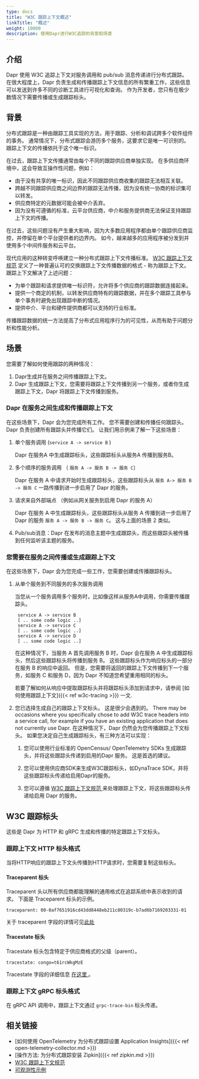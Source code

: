 ```yaml
---
type: docs
title: "W3C 跟踪上下文概述"
linkTitle: "概述"
weight: 10000
description: 使用Dapr进行W3C追踪的背景和场景
---
```


## 介绍
Dapr 使用 W3C 追踪上下文对服务调用和 pub/sub 消息传递进行分布式跟踪。 在很大程度上，Dapr 负责生成和传播跟踪上下文信息的所有繁重工作，这些信息可以发送到许多不同的诊断工具进行可视化和查询。 作为开发者，您只有在极少数情况下需要传播或生成跟踪标头。

## 背景
分布式跟踪是一种由跟踪工具实现的方法，用于跟踪、分析和调试跨多个软件组件的事务。 通常情况下，分布式跟踪会游历多个服务，这要求它是唯一可识别的。 跟踪上下文的传播依托于这个唯一标识。

在过去，跟踪上下文传播通常由每个不同的跟踪供应商单独实现。 在多供应商环境中，这会导致互操作性问题，例如：

- 由于没有共享的唯一标识，因此不同跟踪供应商收集的跟踪无法相互关联。
- 跨越不同跟踪供应商之间边界的跟踪无法传播，因为没有统一协商的标识集可以转发。
- 供应商特定的元数据可能会被中介丢弃。
- 因为没有可遵循的标准，云平台供应商，中介和服务提供商无法保证支持跟踪上下文的传播。

在过去，这些问题没有产生重大影响，因为大多数应用程序都由单个跟踪供应商监控，并停留在单个平台提供者的边界内。 如今，越来越多的应用程序被分发到并使用多个中间件服务和云平台。

现代应用的这种转变呼唤建立一种分布式跟踪上下文传播标准。 [W3C 跟踪上下文规范](https://www.w3.org/TR/trace-context) 定义了一种普遍认可的交换跟踪上下文传播数据的格式 - 称为跟踪上下文。 跟踪上下文解决了上述问题：

* 为单个跟踪和请求提供唯一标识符，允许将多个供应商的跟踪数据连接起来。
* 提供一个商定的机制，以转发供应商特有的跟踪数据，并在多个跟踪工具参与单个事务时避免出现跟踪中断的情况。
* 提供中介、平台和硬件提供商都可以支持的行业标准。

传播跟踪数据的统一方法提高了分布式应用程序行为的可见性，从而有助于问题分析和性能分析。

## 场景
您需要了解如何使用跟踪的两种情况：
 1. Dapr生成并在服务之间传播跟踪上下文。
 2. Dapr 生成跟踪上下文，您需要将跟踪上下文传播到另一个服务，或者你生成跟踪上下文，Dapr 将跟踪上下文传播到服务。

### Dapr 在服务之间生成和传播跟踪上下文
在这些场景下，Dapr 会为您完成所有工作。 您不需要创建和传播任何跟踪头。 Dapr 负责创建所有跟踪头并传播它们。 让我们用示例来了解一下这些场景：

1. 单个服务调用 (`service A -> service B` )

    Dapr 在服务A 中生成跟踪标头，这些跟踪标头从服务A 传播到服务B。

2. 多个顺序的服务调用 （ `服务 A -> 服务 B -> 服务 C`）

    Dapr 在服务 A 中请求开始时生成跟踪标头，这些跟踪标头从 `服务 A-> 服务 B -> 服务 C` 一路传播到进一步启用了 Dapr 的服务。

3. 请求来自外部端点 （例如从网关服务到启用 Dapr 的服务 A）

    Dapr 在服务 A 中生成跟踪标头，这些跟踪标头从服务 A 传播到进一步启用了 Dapr 的服务 `服务 A -> 服务 B -> 服务 C`。 这与上面的场景 2 类似。

4. Pub/sub消息：Dapr 在发布的消息主题中生成跟踪头，而这些跟踪头被传播到任何监听该主题的服务。

### 您需要在服务之间传播或生成跟踪上下文
在这些场景下，Dapr 会为您完成一些工作，您需要创建或传播跟踪标头。

1. 从单个服务到不同服务的多次服务调用

   当您从一个服务调用多个服务时，比如像这样从服务A中调用，你需要传播跟踪头。
   
        service A -> service B
        [ .. some code logic ..]
        service A -> service C
        [ .. some code logic ..]
        service A -> service D
        [ .. some code logic ..]

    在这种情况下，当服务 A 首先调用服务 B 时，Dapr 会在服务 A 中生成跟踪标头，然后这些跟踪标头将传播到服务 B。 这些跟踪标头作为响应标头的一部分在服务 B 的响应中返回。 但是，您需要将返回的跟踪上下文传播到下一个服务，如服务 C 和服务 D，因为 Dapr 不知道您希望重用相同的标头。

     若要了解如何从响应中提取跟踪标头并将跟踪标头添加到请求中，请参阅 [如何使用跟踪上下文]({{< ref w3c-tracing >}}) 一文.

2. 您已选择生成自己的跟踪上下文标头。 这是很少会遇到的。 There may be occasions where you specifically chose to add W3C trace headers into a service call, for example if you have an existing application that does not currently use Dapr. 在这种情况下，Dapr 仍然会为您传播跟踪上下文标头。 如果您决定自己生成跟踪标头，有三种方法可以实现：

     1. 您可以使用行业标准的 OpenCensus/ OpenTelemetry SDKs 生成跟踪头，并将这些跟踪头传递到启用的Dapr 服务。 这是首选的建议。

     2. 您可以使用供应商SDK来生成W3C跟踪标头，如DynaTrace SDK，并将这些跟踪标头传递给启用Dapr的服务。

     3. 您可以遵循 [ W3C 跟踪上下文规范 ](https://www.w3.org/TR/trace-context/) 来处理跟踪上下文，将这些跟踪标头传递给启用 Dapr 的服务。

## W3C 跟踪标头
这些是 Dapr 为 HTTP 和 gRPC 生成和传播的特定跟踪上下文标头。

### 跟踪上下文 HTTP 标头格式
当将HTTP响应的跟踪上下文头传播到HTTP请求时，您需要复制这些标头。

#### Traceparent 标头
Traceparent 头以所有供应商都能理解的通用格式在追踪系统中表示收到的请求。 下面是 Traceparent 标头的示例。

`traceparent: 00-0af7651916cd43dd8448eb211c80319c-b7ad6b7169203331-01`

 关于 traceparent 字段的详情可见[此处](https://www.w3.org/TR/trace-context/#traceparent-header)

#### Tracestate 标头
Tracestate 标头包含特定于供应商格式的父级（parent）。

`tracestate: congo=t61rcWkgMzE`

Tracestate 字段的详细信息 [ 在这里 ](https://www.w3.org/TR/trace-context/#tracestate-header) 。

### 跟踪上下文 gRPC 标头格式
在 gRPC API 调用中，跟踪上下文通过 `grpc-trace-bin` 标头传递。

## 相关链接
- [如何使用 OpenTelemetry 为分布式跟踪设置 Application Insights]({{< ref open-telemetry-collector.md >}})
- [操作方法: 为分布式跟踪安装 Zipkin]({{< ref zipkin.md >}})
- [W3C 跟踪上下文规范](https://www.w3.org/TR/trace-context/)
- [可观测性示例](https://github.com/dapr/quickstarts/tree/master/observability)
